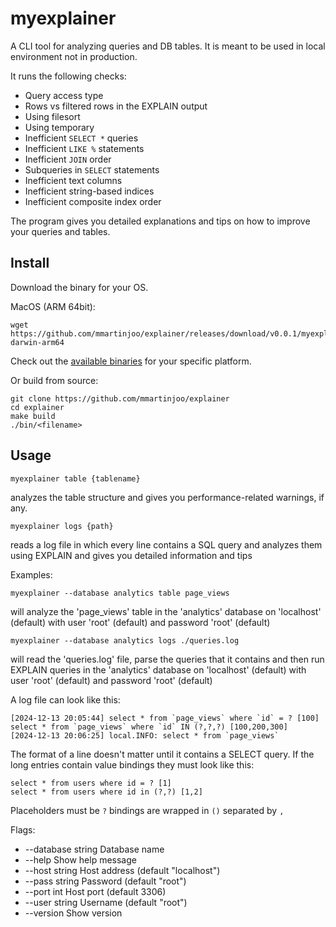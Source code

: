 # myexplainer

A CLI tool for analyzing queries and DB tables. It is meant to be used in local environment not in production.

It runs the following checks:
- Query access type
- Rows vs filtered rows in the EXPLAIN output
- Using filesort
- Using temporary
- Inefficient `SELECT *` queries
- Inefficient `LIKE %` statements
- Inefficient `JOIN` order
- Subqueries in `SELECT` statements
- Inefficient text columns
- Inefficient string-based indices
- Inefficient composite index order

The program gives you detailed explanations and tips on how to improve your queries and tables.

## Install

Download the binary for your OS.

MacOS (ARM 64bit):
```
wget https://github.com/mmartinjoo/explainer/releases/download/v0.0.1/myexplainer-darwin-arm64
```

Check out the [available binaries](https://github.com/mmartinjoo/explainer/releases) for your specific platform.

Or build from source:
```
git clone https://github.com/mmartinjoo/explainer
cd explainer
make build
./bin/<filename>
```

## Usage

``myexplainer table {tablename}`` 

analyzes the table structure and gives you performance-related warnings, if any.

``myexplainer logs {path}`` 

reads a log file in which every line contains a SQL query and analyzes them using EXPLAIN and gives you detailed information and tips

Examples:

``myexplainer --database analytics table page_views`` 

will analyze the 'page_views' table in the 'analytics' database on 'localhost' (default) with user 'root' (default) and password 'root' (default)

``myexplainer --database analytics logs ./queries.log`` 

will read the 'queries.log' file, parse the queries that it contains and then run EXPLAIN queries in the 'analytics' database on 'localhost' (default) with user 'root' (default) and password 'root' (default)

A log file can look like this:
```
[2024-12-13 20:05:44] select * from `page_views` where `id` = ? [100]
select * from `page_views` where `id` IN (?,?,?) [100,200,300]
[2024-12-13 20:06:25] local.INFO: select * from `page_views`
```

The format of a line doesn't matter until it contains a SELECT query. If the long entries contain value bindings they must look like this:
```
select * from users where id = ? [1]
select * from users where id in (?,?) [1,2]
```

Placeholders must be `?` bindings are wrapped in `()` separated by `,`

Flags:

- --database string Database name
- --help Show help message
- --host string Host address (default "localhost")
- --pass string Password (default "root")
- --port int Host port (default 3306)
- --user string Username (default "root")
- --version Show version